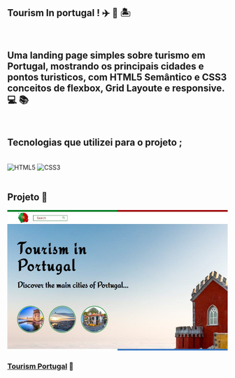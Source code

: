 ## Tourism In portugal !  ✈️ 🌄 🏝️
<br>

##  Uma landing page simples sobre turismo em Portugal, mostrando os principais cidades e pontos turisticos, com HTML5 Semântico e CSS3 conceitos de flexbox, Grid Layoute e responsive. 💻 📚
<br>

## Tecnologias que utilizei para o projeto ;  
<div style="display: inline_block"><br>
    <img  align="center" src="https://cdn.jsdelivr.net/gh/devicons/devicon/icons/html5/html5-original-wordmark.svg" heigth="30" width="40"alt="HTML5">
    <img  align="center" src="https://cdn.jsdelivr.net/gh/devicons/devicon/icons/css3/css3-original-wordmark.svg" heigth="30" width="40"alt="CSS3">
</div>

<br>

## Projeto 🥰

![](./assets/images/tourism-html-css.jpg)

### [Tourism Portugal](https://alisson-aguiars2k.github.io/tourism_in_portugal/) 🔗
